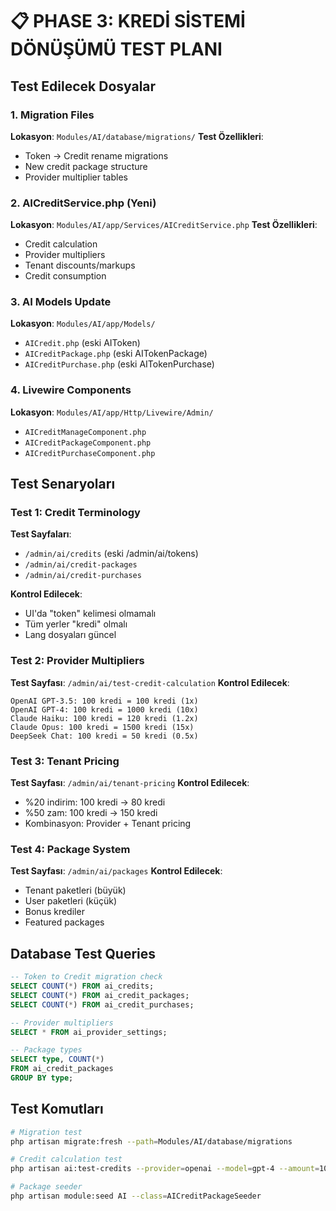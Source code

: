 # 📋 PHASE 3: KREDİ SİSTEMİ DÖNÜŞÜMÜ TEST PLANI

## Test Edilecek Dosyalar

### 1. Migration Files
**Lokasyon**: `Modules/AI/database/migrations/`
**Test Özellikleri**:
- Token → Credit rename migrations
- New credit package structure
- Provider multiplier tables

### 2. AICreditService.php (Yeni)
**Lokasyon**: `Modules/AI/app/Services/AICreditService.php`
**Test Özellikleri**:
- Credit calculation
- Provider multipliers
- Tenant discounts/markups
- Credit consumption

### 3. AI Models Update
**Lokasyon**: `Modules/AI/app/Models/`
- `AICredit.php` (eski AIToken)
- `AICreditPackage.php` (eski AITokenPackage)
- `AICreditPurchase.php` (eski AITokenPurchase)

### 4. Livewire Components
**Lokasyon**: `Modules/AI/app/Http/Livewire/Admin/`
- `AICreditManageComponent.php`
- `AICreditPackageComponent.php`
- `AICreditPurchaseComponent.php`

## Test Senaryoları

### Test 1: Credit Terminology
**Test Sayfaları**:
- `/admin/ai/credits` (eski /admin/ai/tokens)
- `/admin/ai/credit-packages`
- `/admin/ai/credit-purchases`

**Kontrol Edilecek**:
- UI'da "token" kelimesi olmamalı
- Tüm yerler "kredi" olmalı
- Lang dosyaları güncel

### Test 2: Provider Multipliers
**Test Sayfası**: `/admin/ai/test-credit-calculation`
**Kontrol Edilecek**:
```
OpenAI GPT-3.5: 100 kredi = 100 kredi (1x)
OpenAI GPT-4: 100 kredi = 1000 kredi (10x)
Claude Haiku: 100 kredi = 120 kredi (1.2x)
Claude Opus: 100 kredi = 1500 kredi (15x)
DeepSeek Chat: 100 kredi = 50 kredi (0.5x)
```

### Test 3: Tenant Pricing
**Test Sayfası**: `/admin/ai/tenant-pricing`
**Kontrol Edilecek**:
- %20 indirim: 100 kredi → 80 kredi
- %50 zam: 100 kredi → 150 kredi
- Kombinasyon: Provider + Tenant pricing

### Test 4: Package System
**Test Sayfası**: `/admin/ai/packages`
**Kontrol Edilecek**:
- Tenant paketleri (büyük)
- User paketleri (küçük)
- Bonus krediler
- Featured packages

## Database Test Queries

```sql
-- Token to Credit migration check
SELECT COUNT(*) FROM ai_credits;
SELECT COUNT(*) FROM ai_credit_packages;
SELECT COUNT(*) FROM ai_credit_purchases;

-- Provider multipliers
SELECT * FROM ai_provider_settings;

-- Package types
SELECT type, COUNT(*) 
FROM ai_credit_packages 
GROUP BY type;
```

## Test Komutları

```bash
# Migration test
php artisan migrate:fresh --path=Modules/AI/database/migrations

# Credit calculation test
php artisan ai:test-credits --provider=openai --model=gpt-4 --amount=100

# Package seeder
php artisan module:seed AI --class=AICreditPackageSeeder
```